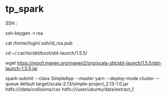# tp_spark

SSH : 


ssh-keygen -t rsa


cat /home/login/.ssh/id_rsa.pub


cd  ~/.cache/sbt/boot/sbt-launch/1.5.5/


wget https://repo1.maven.org/maven2/org/scala-sbt/sbt-launch/1.5.5/sbt-launch-1.5.5.jar


spark-submit --class SimpleApp     --master yarn     --deploy-mode cluster     --queue default     target/scala-2.13/simple-project_2.13-1.0.jar hdfs:///data/collisions/csv hdfs:///user/ubuntu/data/extract_1
